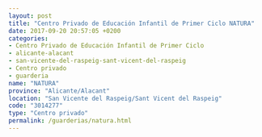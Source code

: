 ```yaml
---
layout: post
title: "Centro Privado de Educación Infantil de Primer Ciclo NATURA"
date: 2017-09-20 20:57:05 +0200
categories:
- Centro Privado de Educación Infantil de Primer Ciclo
- alicante-alacant
- san-vicente-del-raspeig-sant-vicent-del-raspeig
- Centro privado
- guarderia
name: "NATURA"
province: "Alicante/Alacant"
location: "San Vicente del Raspeig/Sant Vicent del Raspeig"
code: "3014277"
type: "Centro privado"
permalink: /guarderias/natura.html
---
```

